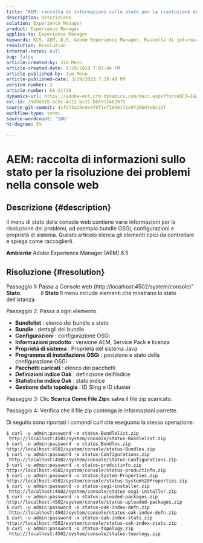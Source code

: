 ```yaml
---
title: "AEM: raccolta di informazioni sullo stato per la risoluzione dei problemi nella console web"
description: Descrizione
solution: Experience Manager
product: Experience Manager
applies-to: Experience Manager
keywords: KCS, AEM, 6.5, Adobe Experience Manager, Raccolta di informazioni sullo stato, risoluzione dei problemi, Console web, Procedura
resolution: Resolution
internal-notes: null
bug: false
article-created-by: Jim Menn
article-created-date: 3/29/2023 7:03:44 PM
article-published-by: Jim Menn
article-published-date: 3/29/2023 7:19:40 PM
version-number: 3
article-number: KA-21738
dynamics-url: https://adobe-ent.crm.dynamics.com/main.aspx?forceUCI=1&pagetype=entityrecord&etn=knowledgearticle&id=13fb7368-64ce-ed11-b597-6045bd006793
exl-id: 3989a978-acbc-4c22-bc31-b6591f4b2079
source-git-commit: 41fe73a29e4e479f1ef3668171a9726bd4e8c1b7
workflow-type: tm+mt
source-wordcount: '186'
ht-degree: 5%

---
```


# AEM: raccolta di informazioni sullo stato per la risoluzione dei problemi nella console web

## Descrizione {#description}


Il menu di stato della console web contiene varie informazioni per la risoluzione dei problemi, ad esempio bundle OSGi, configurazioni e proprietà di sistema.
Questo articolo elenca gli elementi tipici da controllare e spiega come raccoglierli.

<b>Ambiente</b>
Adobe Experience Manager (AEM) 6.5


## Risoluzione {#resolution}


Passaggio 1: Passa a Console web (http://localhost:4502/system/console)&quot; <b>Stato</b>.
            Il <b>Stato</b> Il menu include elementi che mostrano lo stato dell’istanza.

Passaggio 2: Passa a ogni elemento.

- <b>Bundlelist</b> : elenco dei bundle e stato
- <b>Bundle</b> : dettagli dei bundle
- <b>Configurazioni</b> : configurazione OSGi
- <b>Informazioni prodotto</b> : versione AEM, Service Pack e licenza
- <b>Proprietà di sistema</b> : Proprietà del sistema Java
- <b>Programma di installazione OSGi </b>: posizione e stato della configurazione OSGi
- <b>Pacchetti caricati</b> : elenco dei pacchetti
- <b>Definizioni indice Oak</b> : definizione dell’indice
- <b>Statistiche indice Oak</b> : stato indice
- <b>Gestione della topologia</b> : ID Sling e ID cluster


Passaggio 3: Clic <b>Scarica Come File Zip</b>e salva il file zip scaricato.

Passaggio 4: Verifica che il file zip contenga le informazioni corrette.

Di seguito sono riportati i comandi curl che eseguono la stessa operazione:


```
$ curl -u admin:password -o status-Bundlelist.zip        http://localhost:4502/system/console/status-Bundlelist.zip
$ curl -u admin:password -o status-Bundles.zip           http://localhost:4502/system/console/status-Bundles.zip
$ curl -u admin:password -o status-Configurations.zip    http://localhost:4502/system/console/status-Configurations.zip
$ curl -u admin:password -o status-productinfo.zip       http://localhost:4502/system/console/status-productinfo.zip
$ curl -u admin:password -o status-System-Properties.zip http://localhost:4502/system/console/status-System%20Properties.zip
$ curl -u admin:password -o status-osgi-installer.zip    http://localhost:4502/system/console/status-osgi-installer.zip
$ curl -u admin:password -o status-uploaded-packages.zip http://localhost:4502/system/console/status-uploaded-packages.zip
$ curl -u admin:password -o status-oak-index-defn.zip    http://localhost:4502/system/console/status-oak-index-defn.zip
$ curl -u admin:password -o status-oak-index-stats.zip   http://localhost:4502/system/console/status-oak-index-stats.zip
$ curl -u admin:password -o status-topology.zip          http://localhost:4502/system/console/status-topology.zip
```
